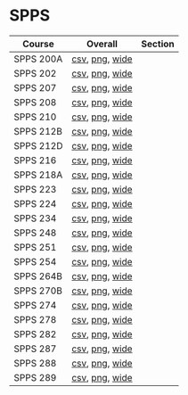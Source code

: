 # SPPS

| Course | Overall | Section |
| ------ | ------- | ------- |
| SPPS 200A | [csv](https://github.com/UCSD-Historical-Enrollment-Data/2025Winter/blob/main/overall/SPPS%20200A.csv), [png](https://raw.githubusercontent.com/UCSD-Historical-Enrollment-Data/2025Winter/main/plot_overall/SPPS%20200A.png), [wide](https://raw.githubusercontent.com/UCSD-Historical-Enrollment-Data/2025Winter/main/plot_overall_wide/SPPS%20200A.png) |  |
| SPPS 202 | [csv](https://github.com/UCSD-Historical-Enrollment-Data/2025Winter/blob/main/overall/SPPS%20202.csv), [png](https://raw.githubusercontent.com/UCSD-Historical-Enrollment-Data/2025Winter/main/plot_overall/SPPS%20202.png), [wide](https://raw.githubusercontent.com/UCSD-Historical-Enrollment-Data/2025Winter/main/plot_overall_wide/SPPS%20202.png) |  |
| SPPS 207 | [csv](https://github.com/UCSD-Historical-Enrollment-Data/2025Winter/blob/main/overall/SPPS%20207.csv), [png](https://raw.githubusercontent.com/UCSD-Historical-Enrollment-Data/2025Winter/main/plot_overall/SPPS%20207.png), [wide](https://raw.githubusercontent.com/UCSD-Historical-Enrollment-Data/2025Winter/main/plot_overall_wide/SPPS%20207.png) |  |
| SPPS 208 | [csv](https://github.com/UCSD-Historical-Enrollment-Data/2025Winter/blob/main/overall/SPPS%20208.csv), [png](https://raw.githubusercontent.com/UCSD-Historical-Enrollment-Data/2025Winter/main/plot_overall/SPPS%20208.png), [wide](https://raw.githubusercontent.com/UCSD-Historical-Enrollment-Data/2025Winter/main/plot_overall_wide/SPPS%20208.png) |  |
| SPPS 210 | [csv](https://github.com/UCSD-Historical-Enrollment-Data/2025Winter/blob/main/overall/SPPS%20210.csv), [png](https://raw.githubusercontent.com/UCSD-Historical-Enrollment-Data/2025Winter/main/plot_overall/SPPS%20210.png), [wide](https://raw.githubusercontent.com/UCSD-Historical-Enrollment-Data/2025Winter/main/plot_overall_wide/SPPS%20210.png) |  |
| SPPS 212B | [csv](https://github.com/UCSD-Historical-Enrollment-Data/2025Winter/blob/main/overall/SPPS%20212B.csv), [png](https://raw.githubusercontent.com/UCSD-Historical-Enrollment-Data/2025Winter/main/plot_overall/SPPS%20212B.png), [wide](https://raw.githubusercontent.com/UCSD-Historical-Enrollment-Data/2025Winter/main/plot_overall_wide/SPPS%20212B.png) |  |
| SPPS 212D | [csv](https://github.com/UCSD-Historical-Enrollment-Data/2025Winter/blob/main/overall/SPPS%20212D.csv), [png](https://raw.githubusercontent.com/UCSD-Historical-Enrollment-Data/2025Winter/main/plot_overall/SPPS%20212D.png), [wide](https://raw.githubusercontent.com/UCSD-Historical-Enrollment-Data/2025Winter/main/plot_overall_wide/SPPS%20212D.png) |  |
| SPPS 216 | [csv](https://github.com/UCSD-Historical-Enrollment-Data/2025Winter/blob/main/overall/SPPS%20216.csv), [png](https://raw.githubusercontent.com/UCSD-Historical-Enrollment-Data/2025Winter/main/plot_overall/SPPS%20216.png), [wide](https://raw.githubusercontent.com/UCSD-Historical-Enrollment-Data/2025Winter/main/plot_overall_wide/SPPS%20216.png) |  |
| SPPS 218A | [csv](https://github.com/UCSD-Historical-Enrollment-Data/2025Winter/blob/main/overall/SPPS%20218A.csv), [png](https://raw.githubusercontent.com/UCSD-Historical-Enrollment-Data/2025Winter/main/plot_overall/SPPS%20218A.png), [wide](https://raw.githubusercontent.com/UCSD-Historical-Enrollment-Data/2025Winter/main/plot_overall_wide/SPPS%20218A.png) |  |
| SPPS 223 | [csv](https://github.com/UCSD-Historical-Enrollment-Data/2025Winter/blob/main/overall/SPPS%20223.csv), [png](https://raw.githubusercontent.com/UCSD-Historical-Enrollment-Data/2025Winter/main/plot_overall/SPPS%20223.png), [wide](https://raw.githubusercontent.com/UCSD-Historical-Enrollment-Data/2025Winter/main/plot_overall_wide/SPPS%20223.png) |  |
| SPPS 224 | [csv](https://github.com/UCSD-Historical-Enrollment-Data/2025Winter/blob/main/overall/SPPS%20224.csv), [png](https://raw.githubusercontent.com/UCSD-Historical-Enrollment-Data/2025Winter/main/plot_overall/SPPS%20224.png), [wide](https://raw.githubusercontent.com/UCSD-Historical-Enrollment-Data/2025Winter/main/plot_overall_wide/SPPS%20224.png) |  |
| SPPS 234 | [csv](https://github.com/UCSD-Historical-Enrollment-Data/2025Winter/blob/main/overall/SPPS%20234.csv), [png](https://raw.githubusercontent.com/UCSD-Historical-Enrollment-Data/2025Winter/main/plot_overall/SPPS%20234.png), [wide](https://raw.githubusercontent.com/UCSD-Historical-Enrollment-Data/2025Winter/main/plot_overall_wide/SPPS%20234.png) |  |
| SPPS 248 | [csv](https://github.com/UCSD-Historical-Enrollment-Data/2025Winter/blob/main/overall/SPPS%20248.csv), [png](https://raw.githubusercontent.com/UCSD-Historical-Enrollment-Data/2025Winter/main/plot_overall/SPPS%20248.png), [wide](https://raw.githubusercontent.com/UCSD-Historical-Enrollment-Data/2025Winter/main/plot_overall_wide/SPPS%20248.png) |  |
| SPPS 251 | [csv](https://github.com/UCSD-Historical-Enrollment-Data/2025Winter/blob/main/overall/SPPS%20251.csv), [png](https://raw.githubusercontent.com/UCSD-Historical-Enrollment-Data/2025Winter/main/plot_overall/SPPS%20251.png), [wide](https://raw.githubusercontent.com/UCSD-Historical-Enrollment-Data/2025Winter/main/plot_overall_wide/SPPS%20251.png) |  |
| SPPS 254 | [csv](https://github.com/UCSD-Historical-Enrollment-Data/2025Winter/blob/main/overall/SPPS%20254.csv), [png](https://raw.githubusercontent.com/UCSD-Historical-Enrollment-Data/2025Winter/main/plot_overall/SPPS%20254.png), [wide](https://raw.githubusercontent.com/UCSD-Historical-Enrollment-Data/2025Winter/main/plot_overall_wide/SPPS%20254.png) |  |
| SPPS 264B | [csv](https://github.com/UCSD-Historical-Enrollment-Data/2025Winter/blob/main/overall/SPPS%20264B.csv), [png](https://raw.githubusercontent.com/UCSD-Historical-Enrollment-Data/2025Winter/main/plot_overall/SPPS%20264B.png), [wide](https://raw.githubusercontent.com/UCSD-Historical-Enrollment-Data/2025Winter/main/plot_overall_wide/SPPS%20264B.png) |  |
| SPPS 270B | [csv](https://github.com/UCSD-Historical-Enrollment-Data/2025Winter/blob/main/overall/SPPS%20270B.csv), [png](https://raw.githubusercontent.com/UCSD-Historical-Enrollment-Data/2025Winter/main/plot_overall/SPPS%20270B.png), [wide](https://raw.githubusercontent.com/UCSD-Historical-Enrollment-Data/2025Winter/main/plot_overall_wide/SPPS%20270B.png) |  |
| SPPS 274 | [csv](https://github.com/UCSD-Historical-Enrollment-Data/2025Winter/blob/main/overall/SPPS%20274.csv), [png](https://raw.githubusercontent.com/UCSD-Historical-Enrollment-Data/2025Winter/main/plot_overall/SPPS%20274.png), [wide](https://raw.githubusercontent.com/UCSD-Historical-Enrollment-Data/2025Winter/main/plot_overall_wide/SPPS%20274.png) |  |
| SPPS 278 | [csv](https://github.com/UCSD-Historical-Enrollment-Data/2025Winter/blob/main/overall/SPPS%20278.csv), [png](https://raw.githubusercontent.com/UCSD-Historical-Enrollment-Data/2025Winter/main/plot_overall/SPPS%20278.png), [wide](https://raw.githubusercontent.com/UCSD-Historical-Enrollment-Data/2025Winter/main/plot_overall_wide/SPPS%20278.png) |  |
| SPPS 282 | [csv](https://github.com/UCSD-Historical-Enrollment-Data/2025Winter/blob/main/overall/SPPS%20282.csv), [png](https://raw.githubusercontent.com/UCSD-Historical-Enrollment-Data/2025Winter/main/plot_overall/SPPS%20282.png), [wide](https://raw.githubusercontent.com/UCSD-Historical-Enrollment-Data/2025Winter/main/plot_overall_wide/SPPS%20282.png) |  |
| SPPS 287 | [csv](https://github.com/UCSD-Historical-Enrollment-Data/2025Winter/blob/main/overall/SPPS%20287.csv), [png](https://raw.githubusercontent.com/UCSD-Historical-Enrollment-Data/2025Winter/main/plot_overall/SPPS%20287.png), [wide](https://raw.githubusercontent.com/UCSD-Historical-Enrollment-Data/2025Winter/main/plot_overall_wide/SPPS%20287.png) |  |
| SPPS 288 | [csv](https://github.com/UCSD-Historical-Enrollment-Data/2025Winter/blob/main/overall/SPPS%20288.csv), [png](https://raw.githubusercontent.com/UCSD-Historical-Enrollment-Data/2025Winter/main/plot_overall/SPPS%20288.png), [wide](https://raw.githubusercontent.com/UCSD-Historical-Enrollment-Data/2025Winter/main/plot_overall_wide/SPPS%20288.png) |  |
| SPPS 289 | [csv](https://github.com/UCSD-Historical-Enrollment-Data/2025Winter/blob/main/overall/SPPS%20289.csv), [png](https://raw.githubusercontent.com/UCSD-Historical-Enrollment-Data/2025Winter/main/plot_overall/SPPS%20289.png), [wide](https://raw.githubusercontent.com/UCSD-Historical-Enrollment-Data/2025Winter/main/plot_overall_wide/SPPS%20289.png) |  |
